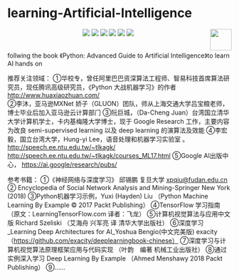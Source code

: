 # learning-Artificial-Intelligence
<p align="center">
    <a href="https://github.com/elegantcoin/learning-Artificial-Intelligence"><img src="https://img.shields.io/badge/status-updating-brightgreen.svg"></a>
    <a href="https://github.com/python/cpython"><img src="https://img.shields.io/badge/Python-3.7-FF1493.svg"></a>
    <a href="https://github.com/elegantcoin/learning-Artificial-Intelligence"><img src="https://img.shields.io/badge/platform-Windows%7CLinux%7CmacOS-660066.svg"></a>
    <a href="https://opensource.org/licenses/mit-license.php"><img src="https://badges.frapsoft.com/os/mit/mit.svg"></a>
    <a href="https://github.com/elegantcoin/learning-Artificial-Intelligence/stargazers"><img src="https://img.shields.io/github/stars/elegantcoin/learning-Artificial-Intelligence.svg?logo=github"></a>
    <a href="https://github.com/elegantcoin/learning-Artificial-Intelligence/network/members"><img src="https://img.shields.io/github/forks/elegantcoin/learning-Artificial-Intelligence.svg?color=blue&logo=github"></a>
    <a href="https://www.python.org/"><img src="https://upload.wikimedia.org/wikipedia/commons/c/c3/Python-logo-notext.svg" align="right" height="48" width="48" ></a>
</p>
<br />
follwing the book 《Python: Advanced Guide to Artificial Intelligence》to learn AI hands on

    
推荐关注领域： ①华校专，曾任阿里巴巴资深算法工程师、智易科技首席算法研究员，现任腾讯高级研究员，《Python 大战机器学习》的作者 http://www.huaxiaozhuan.com/  
              ②李沐，亚马逊MXNet 娇子（GLUON）团队，师从上海交通大学吕宝粮老师，博⼠毕业后加⼊亚⻢逊云计算部⻔
              ③阮巨城，（Da-Cheng Juan）台湾国立清华大学计算机学士，卡内基梅隆大学博士，现于 Google Research 工作，主要内容为改良 semi-supervised learning 以及 deep learning 的演算法及效能
              ④李宏毅，国立台湾大学，Hung-yi Lee，语音处理和机器学习实验室 。 http://speech.ee.ntu.edu.tw/~tlkagk/  http://speech.ee.ntu.edu.tw/~tlkagk/courses_ML17.html
              ⑤Google AI出版中心， https://ai.google/research/pubs/
              
参考书籍：     ①《神经网络与深度学习》  邱锡鹏  复旦大学 xpqiu@fudan.edu.cn
              ② Encyclopedia of Social Network Analysis and Mining-Springer New York (2018)
              ③Python机器学习示例，Yuxi (Hayden) Liu （Python Machine Learning By Example © 2017 Packt Publishing）
              ④TensorFlow 学习指南  （原文：LearningTensorFlow.com 译者：飞龙）
              ⑤计算机视觉算法与应用中文版 Richard Szeliski （艾海舟 兴军亮 译 清华大学出版社）
              ⑥深度学习_Learning Deep Architectures for AI_Yoshua Bengio(中文完美版)  exacity（https://github.com/exacity/deeplearningbook-chinese）
              ⑦深度学习与计算机视觉算法原理框架应用与代码实现 （叶韵　编著 机械工业出版社）
              ⑧通过实例深入学习 Deep Learning By Example  （Ahmed Menshawy 2018 Packt Publishing）
              ⑨……
